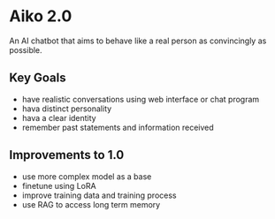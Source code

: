 # Aiko 2.0
An AI chatbot that aims to behave like a real person as convincingly as possible.

## Key Goals
- have realistic conversations using web interface or chat program
- hava distinct personality
- hava a clear identity
- remember past statements and information received

## Improvements to 1.0
- use more complex model as a base
- finetune using LoRA
- improve training data and training process
- use RAG to access long term memory
